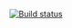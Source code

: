 [![Build status](https://ci.appveyor.com/api/projects/status/fkrbk0mvy8qi49b4?svg=true)](https://ci.appveyor.com/project/DimaZap1990/postmanecho)
